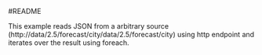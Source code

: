 #README

This example reads JSON from a arbitrary source (http://data/2.5/forecast/city/data/2.5/forecast/city) using http endpoint and iterates over the result using foreach.

